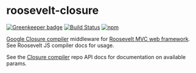 roosevelt-closure
===

[![Greenkeeper badge](https://badges.greenkeeper.io/rooseveltframework/roosevelt-closure.svg)](https://greenkeeper.io/)
[![Build Status](https://travis-ci.org/rooseveltframework/roosevelt-closure.svg?branch=master)](https://travis-ci.org/rooseveltframework/roosevelt-closure) [![npm](https://img.shields.io/npm/v/roosevelt-closure.svg)](https://www.npmjs.com/package/roosevelt-closure)

[Google Closure compiler](https://developers.google.com/closure/compiler) middleware for [Roosevelt MVC web framework](https://github.com/rooseveltframework/roosevelt). See Roosevelt JS compiler docs for usage.

See the [Closure compiler](https://www.npmjs.com/package/google-closure-compiler-js) repo API docs for documentation on available params.
